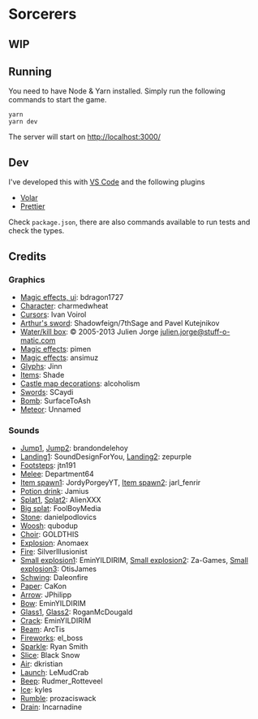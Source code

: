 # Sorcerers

## WIP

## Running

You need to have Node & Yarn installed. Simply run the following commands to start the game.

```
yarn
yarn dev
```

The server will start on [http://localhost:3000/](http://localhost:3000/)

## Dev

I've developed this with [VS Code](https://code.visualstudio.com/) and the following plugins

- [Volar](https://marketplace.visualstudio.com/items?itemName=Vue.volar)
- [Prettier](https://marketplace.visualstudio.com/items?itemName=esbenp.prettier-vscode)

Check `package.json`, there are also commands available to run tests and check the types.

## Credits

### Graphics

- [Magic effects, ui](https://bdragon1727.itch.io/): bdragon1727
- [Character](https://charmedwheat.itch.io/king-elf-animation): charmedwheat
- [Cursors](https://opengameart.org/content/cursor-pack): Ivan Voirol
- [Arthur's sword](https://opengameart.org/content/kutejnikov-daggersword-remix-3d): Shadowfeign/7thSage and Pavel Kutejnikov
- [Water/kill box](https://opengameart.org/content/small-water-waves): © 2005-2013 Julien Jorge <julien.jorge@stuff-o-matic.com>
- [Magic effects](https://pimen.itch.io/): pimen
- [Magic effects](https://ansimuz.itch.io/): ansimuz
- [Glyphs](https://opengameart.org/content/glyphs): Jinn
- [Items](https://opengameart.org/content/16x16-assorted-rpg-icons): Shade
- [Castle map decorations](https://alcoholism.itch.io/dark-castle-tileset): alcoholism
- [Swords](https://opengameart.org/content/squire-job-set): SCaydi
- [Bomb](https://surfacetoash.itch.io/kaboom-explosives-asset-pack): SurfaceToAsh
- [Meteor](https://opengameart.org/content/rock-0): Unnamed

### Sounds

- [Jump1](https://freesound.org/people/brandondelehoy/sounds/494797/), [Jump2](https://freesound.org/people/brandondelehoy/sounds/494789/): brandondelehoy
- [Landing1](https://freesound.org/people/SoundDesignForYou/sounds/646660/): SoundDesignForYou, [Landing2](https://freesound.org/people/zepurple/sounds/540272/): zepurple
- [Footsteps](https://freesound.org/people/jtn191/sounds/514261/): jtn191
- [Melee](https://freesound.org/people/Department64/sounds/608054/): Department64
- [Item spawn1](https://freesound.org/people/JordyPorgeyYT/sounds/468875/): JordyPorgeyYT, [Item spawn2](https://freesound.org/people/jarl_fenrir/sounds/563165/): jarl_fenrir
- [Potion drink](https://freesound.org/people/Jamius/sounds/41529/): Jamius
- [Splat1](https://freesound.org/people/AlienXXX/sounds/198794/), [Splat2](https://freesound.org/people/AlienXXX/sounds/198829/): AlienXXX
- [Big splat](https://freesound.org/people/FoolBoyMedia/sounds/237924/): FoolBoyMedia
- [Stone](https://freesound.org/people/danielpodlovics/sounds/530354/): danielpodlovics
- [Woosh](https://freesound.org/people/qubodup/sounds/171255/): qubodup
- [Choir](https://freesound.org/people/GOLDTHIS/sounds/685297/): GOLDTHIS
- [Explosion](https://freesound.org/people/Anomaex/sounds/490266/): Anomaex
- [Fire](https://freesound.org/people/SilverIllusionist/sounds/472688/): SilverIllusionist
- [Small explosion1](https://freesound.org/people/EminYILDIRIM/sounds/541478/): EminYILDIRIM, [Small explosion2](https://freesound.org/people/Za-Games/sounds/539972/): Za-Games, [Small explosion3](https://freesound.org/people/OtisJames/sounds/249613/): OtisJames
- [Schwing](https://freesound.org/people/Daleonfire/sounds/513739/): Daleonfire
- [Paper](https://freesound.org/people/CaKon/sounds/689301/): CaKon
- [Arrow](https://freesound.org/people/JPhilipp/sounds/119060/): JPhilipp
- [Bow](https://freesound.org/people/EminYILDIRIM/sounds/536085/): EminYILDIRIM
- [Glass1](https://freesound.org/people/RoganMcDougald/sounds/260433/), [Glass2](https://freesound.org/people/RoganMcDougald/sounds/260432/): RoganMcDougald
- [Crack](https://freesound.org/people/EminYILDIRIM/sounds/536921/): EminYILDIRIM
- [Beam](https://freesound.org/people/ArcTis/sounds/351222/): ArcTis
- [Fireworks](https://freesound.org/people/el_boss/sounds/588199/): el_boss
- [Sparkle](https://freesound.org/people/Autistic%20Lucario/sounds/141256/): Ryan Smith
- [Slice](https://freesound.org/people/Black%20Snow/sounds/109423/): Black Snow
- [Air](https://freesound.org/people/dkristian/sounds/31473/): dkristian
- [Launch](https://freesound.org/people/LeMudCrab/sounds/163458/): LeMudCrab
- [Beep](https://freesound.org/people/Rudmer_Rotteveel/sounds/536422/): Rudmer_Rotteveel
- [Ice](https://freesound.org/people/kyles/sounds/452252/): kyles
- [Rumble](https://freesound.org/people/prozaciswack/sounds/82722/): prozaciswack
- [Drain](https://freesound.org/people/Incarnadine/sounds/17128/): Incarnadine
